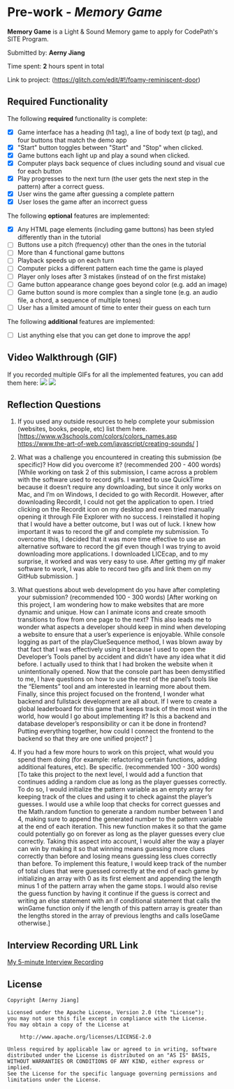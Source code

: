 # Pre-work - *Memory Game*

**Memory Game** is a Light & Sound Memory game to apply for CodePath's SITE Program. 

Submitted by: **Aerny Jiang**

Time spent: **2** hours spent in total

Link to project: (https://glitch.com/edit/#!/foamy-reminiscent-door)

## Required Functionality

The following **required** functionality is complete:

* [x] Game interface has a heading (h1 tag), a line of body text (p tag), and four buttons that match the demo app
* [x] "Start" button toggles between "Start" and "Stop" when clicked. 
* [x] Game buttons each light up and play a sound when clicked. 
* [x] Computer plays back sequence of clues including sound and visual cue for each button
* [x] Play progresses to the next turn (the user gets the next step in the pattern) after a correct guess. 
* [x] User wins the game after guessing a complete pattern
* [x] User loses the game after an incorrect guess

The following **optional** features are implemented:

* [x] Any HTML page elements (including game buttons) has been styled differently than in the tutorial
* [ ] Buttons use a pitch (frequency) other than the ones in the tutorial
* [ ] More than 4 functional game buttons
* [ ] Playback speeds up on each turn
* [ ] Computer picks a different pattern each time the game is played
* [ ] Player only loses after 3 mistakes (instead of on the first mistake)
* [ ] Game button appearance change goes beyond color (e.g. add an image)
* [ ] Game button sound is more complex than a single tone (e.g. an audio file, a chord, a sequence of multiple tones)
* [ ] User has a limited amount of time to enter their guess on each turn

The following **additional** features are implemented:

- [ ] List anything else that you can get done to improve the app!

## Video Walkthrough (GIF)

If you recorded multiple GIFs for all the implemented features, you can add them here:
![](https://i.imgur.com/loD300D.gif)
![](https://i.imgur.com/mS2EZPY.gif)

## Reflection Questions
1. If you used any outside resources to help complete your submission (websites, books, people, etc) list them here. 
[https://www.w3schools.com/colors/colors_names.asp https://www.the-art-of-web.com/javascript/creating-sounds/ ]

2. What was a challenge you encountered in creating this submission (be specific)? How did you overcome it? (recommended 200 - 400 words) 
[While working on task 2 of this submission, I came across a problem with the software used to record gifs. I wanted to use QuickTime because it doesn’t require any downloading, but since it only works on Mac, and I’m on Windows, I decided to go with Recordit. However, after downloading Recordit, I could not get the application to open. I tried clicking on the Recordit icon on my desktop and even tried manually opening it through File Explorer with no success. I reinstalled it hoping that I would have a better outcome, but I was out of luck.  I knew how important it was to record the gif and complete my submission. To overcome this, I decided that it was more time effective to use an alternative software to record the gif even though I was trying to avoid downloading more applications. I downloaded LICEcap, and to my surprise, it worked and was very easy to use. After getting my gif maker software to work, I was able to record two gifs and link them on my GitHub submission. 
]

3. What questions about web development do you have after completing your submission? (recommended 100 - 300 words) 
[After working on this project, I am wondering how to make websites that are more dynamic and unique. How can I animate icons and create smooth transitions to flow from one page to the next? This also leads me to wonder what aspects a developer should keep in mind when developing a website to ensure that a user’s experience is enjoyable. While console logging as part of the playClueSequence method, I was blown away by that fact that I was effectively using it because I used to open the Developer’s Tools panel by accident and didn’t have any idea what it did before. I actually used to think that I had broken the website when it unintentionally opened. Now that the console part has been demystified to me, I have questions on how to  use the rest of the panel’s tools like the “Elements” tool and am interested in learning more about them. Finally, since this project focused on the frontend, I wonder what backend and fullstack development are all about. If I were to create a global leaderboard for this game that keeps track of the most wins in the world, how would I go about implementing it? Is this a backend and database developer’s responsibility or can it be done in frontend? Putting everything together, how could I connect the frontend to the backend so that they are one unified project? 
]

4. If you had a few more hours to work on this project, what would you spend them doing (for example: refactoring certain functions, adding additional features, etc). Be specific. (recommended 100 - 300 words) 
[To take this project to the next level, I would add a function that continues adding a random clue as long as the player guesses correctly. To do so, I would initialize the pattern variable as an empty array for keeping track of the clues and using it to check against the player’s guesses. I would use a while loop that checks for correct guesses and the Math.random function to generate a random number between 1 and 4, making sure to append the generated number to the pattern variable at the end of each iteration. This new function makes it so that the game could potentially go on forever as long as the player guesses every clue correctly. Taking this aspect into account, I would alter the way a player can win by making it so that winning means guessing more clues correctly than before and losing means guessing less clues correctly than before. To implement this feature, I would keep track of the number of total clues that were guessed correctly at the end of each game by initializing an array with 0 as its first element and appending the length minus 1 of the pattern array when the game stops. I would also revise the guess function by having it continue if the guess is correct and writing an else statement with an if conditional statement that calls the winGame function only if the length of this pattern array is greater than the lengths stored in the array of previous lengths and calls loseGame otherwise.]



## Interview Recording URL Link

[My 5-minute Interview Recording](https://ucsd.zoom.us/rec/share/E_eYJML3QGulw-DtWHflzvaXXX1acgnPHdBqZ2ej8iLNplEWG2EQGWTtbuBXkinJ.hLocVAoiKvKBEPjT )


## License

    Copyright [Aerny Jiang]

    Licensed under the Apache License, Version 2.0 (the "License");
    you may not use this file except in compliance with the License.
    You may obtain a copy of the License at

        http://www.apache.org/licenses/LICENSE-2.0

    Unless required by applicable law or agreed to in writing, software
    distributed under the License is distributed on an "AS IS" BASIS,
    WITHOUT WARRANTIES OR CONDITIONS OF ANY KIND, either express or implied.
    See the License for the specific language governing permissions and
    limitations under the License.